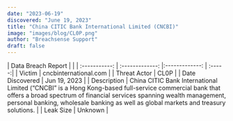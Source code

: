 ```yaml
---
date: "2023-06-19"
discovered: "June 19, 2023"
title: "China CITIC Bank International Limited (CNCBI)"
image: "images/blog/CL0P.png"
author: "Breachsense Support"
draft: false
---
```


| Data Breach Report           |              | 
| :-----------: | :-------------:     |:-------------:    | :-----:|
| Victim      | cncbinternational.com      | 
| Threat Actor      | CL0P      | 
| Date Discovered      | Jun 19, 2023      | 
| Description      | China CITIC Bank International Limited (“CNCBI” is a Hong Kong-based full-service commercial bank that offers a broad spectrum of financial services spanning wealth management, personal banking, wholesale banking as well as global markets and treasury solutions.      | 
| Leak Size      | Unknown      | 

